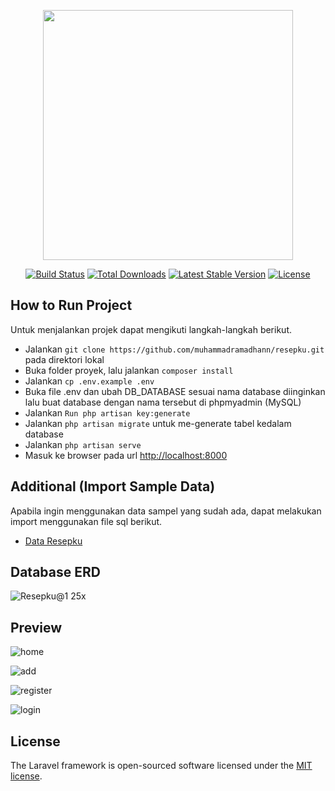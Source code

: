<p align="center"><a href="https://laravel.com" target="_blank"><img src="https://raw.githubusercontent.com/laravel/art/master/logo-lockup/5%20SVG/2%20CMYK/1%20Full%20Color/laravel-logolockup-cmyk-red.svg" width="400"></a></p>

<p align="center">
<a href="https://travis-ci.org/laravel/framework"><img src="https://travis-ci.org/laravel/framework.svg" alt="Build Status"></a>
<a href="https://packagist.org/packages/laravel/framework"><img src="https://img.shields.io/packagist/dt/laravel/framework" alt="Total Downloads"></a>
<a href="https://packagist.org/packages/laravel/framework"><img src="https://img.shields.io/packagist/v/laravel/framework" alt="Latest Stable Version"></a>
<a href="https://packagist.org/packages/laravel/framework"><img src="https://img.shields.io/packagist/l/laravel/framework" alt="License"></a>
</p>

## How to Run Project

Untuk menjalankan projek dapat mengikuti langkah-langkah berikut.

- Jalankan ``` git clone https://github.com/muhammadramadhann/resepku.git ``` pada direktori lokal
- Buka folder proyek, lalu jalankan  ```composer install```
- Jalankan ```cp .env.example .env```
- Buka file .env dan ubah DB_DATABASE sesuai nama database diinginkan lalu buat database dengan nama tersebut di phpmyadmin (MySQL)
- Jalankan ```Run php artisan key:generate```
- Jalankan ```php artisan migrate``` untuk me-generate tabel kedalam database
- Jalankan ```php artisan serve```
- Masuk ke browser pada url <a href="http://localhost:8000">http://localhost:8000</a>

## Additional (Import Sample Data)

Apabila ingin menggunakan data sampel yang sudah ada, dapat melakukan import menggunakan file sql berikut.
- <a href="https://drive.google.com/file/d/1qcU_4vJH2zWKkeDAwS9r0PNTYi81-G43/view?usp=sharing">Data Resepku</a>

## Database ERD

![Resepku@1 25x](https://user-images.githubusercontent.com/83332442/176915726-4eb6c707-060e-43cc-91bf-09451b84362e.png)

## Preview

![home](https://user-images.githubusercontent.com/83332442/176915568-0f66cca1-647e-4fb9-be5e-a572ece541b5.png)

![add](https://user-images.githubusercontent.com/83332442/176915644-17e998b5-7004-49d3-a638-2a4e6ba89573.png)

![register](https://user-images.githubusercontent.com/83332442/176915662-a417f663-07c2-455d-813c-24c2dbce8803.png)

![login](https://user-images.githubusercontent.com/83332442/176915687-79cc5953-6e6b-4297-9830-4fd00531de4c.png)

## License

The Laravel framework is open-sourced software licensed under the [MIT license](https://opensource.org/licenses/MIT).
